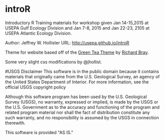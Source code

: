 introR
====
Introductory R Training materials for workshop given Jan 14-15,2015 at USEPA Gulf Ecology Division and Jan 7-8, 2015 and Jan 22-23, 2105 at USEPA Atlantic Ecology Division.

Author: Jeffrey W. Hollister
URL: http://usepa.github.io/introR

Theme for website based off of the [Green Tea Theme](http://jekyllthemes.org/themes/green-tea/) by [Richard Bray](http://richbray.me/frap/).  

Some very slight css modifications by @jhollist.

#USGS Disclaimer
This software is in the public domain because it contains materials that originally came from the U.S. Geological Survey, an agency of the United States Department of Interior. For more information, see the official USGS copyright policy

Although this software program has been used by the U.S. Geological Survey (USGS), no warranty, expressed or implied, is made by the USGS or the U.S. Government as to the accuracy and functioning of the program and related program material nor shall the fact of distribution constitute any such warranty, and no responsibility is assumed by the USGS in connection therewith.

This software is provided "AS IS."
